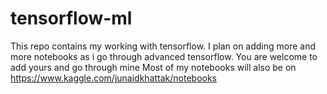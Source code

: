 # tensorflow-ml

This repo contains my working with tensorflow. I plan on adding more and more notebooks as i go through advanced tensorflow. You are welcome to add yours and go through mine
Most of my notebooks will also be on https://www.kaggle.com/junaidkhattak/notebooks
